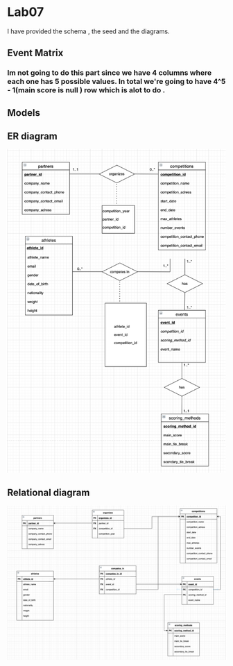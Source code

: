 # Lab07

I have provided the schema , the seed and the diagrams.

## Event Matrix

### Im not going to do this part since we have 4 columns where each one has 5 possible values. In total we're going to have 4^5 - 1(main score is null ) row which is alot to do .  

## Models

## ER diagram 

![](ER_model.png)

## Relational diagram
![](Relational_model.png)



